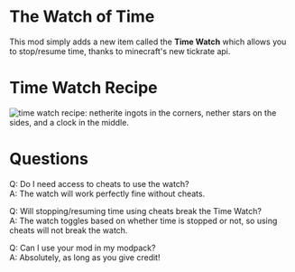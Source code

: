 # The Watch of Time
This mod simply adds a new item called the **Time Watch** which allows you to stop/resume time, thanks to minecraft's new tickrate api.


# Time Watch Recipe
![time watch recipe: netherite ingots in the corners, nether stars on the sides, and a clock in the middle.](https://cdn.modrinth.com/data/cached_images/a6bda6459b213611b9f8666cfd653dea46fd27dd.png)


# Questions
Q: Do I need access to cheats to use the watch?\
A: The watch will work perfectly fine without cheats.

Q: Will stopping/resuming time using cheats break the Time Watch?\
A: The watch toggles based on whether time is stopped or not, so using cheats will not break the watch.

Q: Can I use your mod in my modpack?\
A: Absolutely, as long as you give credit!
